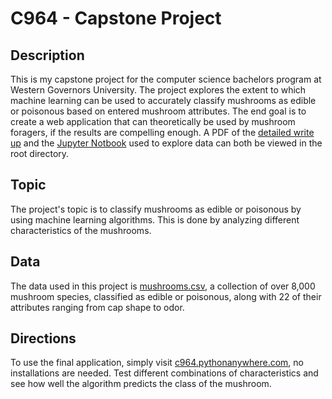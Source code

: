 <h1> C964 - Capstone Project </h1>

<h2> Description </h2>
<p>
    This is my capstone project for the computer science bachelors program at Western Governors University. The project explores the extent to which machine learning can be used to accurately classify mushrooms as edible or poisonous based on entered mushroom attributes. The end goal is to create a web application that can theoretically be used by mushroom foragers, if the results are compelling enough. A PDF of the <a href="written_portion.pdf">detailed write up</a> and the <a href="jupyter.ipynb">Jupyter Notbook</a> used to explore data can both be viewed in the root directory.

<h2> Topic </h2>
<p>
    The project's topic is to classify mushrooms as edible or poisonous by using machine learning algorithms. This is done by analyzing different characteristics of the mushrooms.
</p>

<h2> Data </h2>
<p>
    The data used in this project is <a href="https://archive.ics.uci.edu/ml/datasets/mushroom">mushrooms.csv</a>, a collection of over 8,000 mushroom species, classified as edible or poisonous, along with 22 of their attributes ranging from cap shape to odor.
</p>

<h2> Directions </h2>
<p>
    To use the final application, simply visit <a href="https://c964.pythonanywhere.com/">c964.pythonanywhere.com</a>, no installations are needed. Test different combinations of characteristics and see how well the algorithm predicts the class of the mushroom.
</p>

